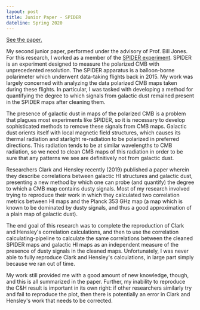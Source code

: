 ```yaml
---
layout: post
title: Junior Paper - SPIDER
dateline: Spring 2020
---
```


[See the paper.][paper-link]

My second junior paper, performed under the advisory of Prof. Bill Jones. For
this research, I worked as a member of the [SPIDER experiment][spider-link].
SPIDER is an experiment designed to measure the polarized CMB with unprecedented
resolution.  The SPIDER apparatus is a balloon-borne polarimeter which underwent
data-taking flights back in 2015.  My work was largely concerned with analyzing
the data polarized CMB maps taken during these flights. In particular, I was
tasked with developing a method for quantifying the degree to which signals from
galactic dust remained present in the SPIDER maps after cleaning them.

The presence of galactic dust in maps of the polarized CMB is a problem that
plagues most experiments like SPIDER, so it is necessary to develop
sophisticated methods to remove these signals from CMB maps. Galactic dust
orients itself with local magnetic field structures, which causes its thermal
radiation and starlight re-radiation to be polarized in preferred directions.
This radiation tends to be at similar wavelengths to CMB radiation, so we need
to clean CMB maps of this radiation in order to be sure that any patterns we see
are definitively not from galactic dust.

Researchers Clark and Hensley recently (2019) published a paper wherein they
describe correlations between galactic HI structures and galactic dust,
presenting a new method by which one can probe (and quantify) the degree to
which a CMB map contains dusty signals. Most of my research involved trying to
reproduce their work in which they calculated two correlation metrics between HI
maps and the Planck 353 GHz map (a map which is known to be dominated by dusty
signals, and thus a good approximation of a plain map of galactic dust).

The end goal of this research was to complete the reproduction of Clark and
Hensley's correlation calculations, and then to use the correlation
calculating-pipeline to calculate the same correlations between the cleaned
SPIDER maps and galactic HI maps as an independent measure of the presence of
dusty signals in the cleaned maps. Unfortunately, I was never able to fully
reproduce Clark and Hensley's calculations, in large part simply because we ran
out of time.

My work still provided me with a good amount of new knowledge, though, and this
is all summarized in the paper. Further, my inability to reproduce the C&H
result is important in its own right: if other researchers similarly try and
fail to reproduce the plot, then there is potentially an error in Clark and
Hensley's work that needs to be corrected.

[paper-link]: /assets/resources/spring-jp.pdf
[spider-link]: https://spider.princeton.edu

